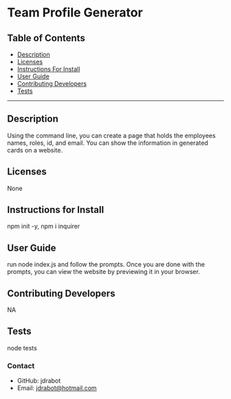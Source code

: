 # Team Profile Generator

## Table of Contents

* [Description](#installation)
* [Licenses](#licenses)
* [Instructions For Install](#instructionsForInstall)
* [User Guide](#userGuide)
* [Contributing Developers](#contributingDevelopers)
* [Tests](#tests)
-------

## Description

Using the command line, you can create a page that holds the employees names, roles, id, and email. You can show the information in generated cards on a website.

## Licenses
    
None

## Instructions for Install
    
npm init -y, npm i inquirer

## User Guide
    
run node index.js and follow the prompts. Once you are done with the prompts, you can view the website by previewing it in your browser.

## Contributing Developers
    
NA

## Tests
    
node tests


### Contact
    
* GitHub: jdrabot
* Email: jdrabot@hotmail.com